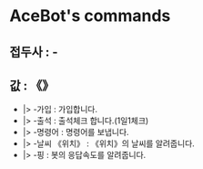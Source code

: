 # AceBot's commands

## 접두사 : -
## 값 : 《》

- |> -가입 : 가입합니다.  
- |> -출석 : 출석체크 합니다.(1일1체크)  
- |> -명령어 : 명령어를 보냅니다.
- |> -날씨 《위치》 : 《위치》의 날씨를 알려줍니다.
- |> -핑 : 봇의 응답속도를 알려줍니다.

